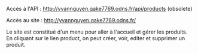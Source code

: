 Accès à l'API :
http://yvannguyen.qake7769.odns.fr/api/products (obsolete)

Accès au site :
http://yvannguyen.qake7769.odns.fr/

Le site est constitué d'un menu pour aller à l'accueil et gérer les produits.
En cliquant sur le lien product, on peut créer, voir, editer et supprimer un produit.
